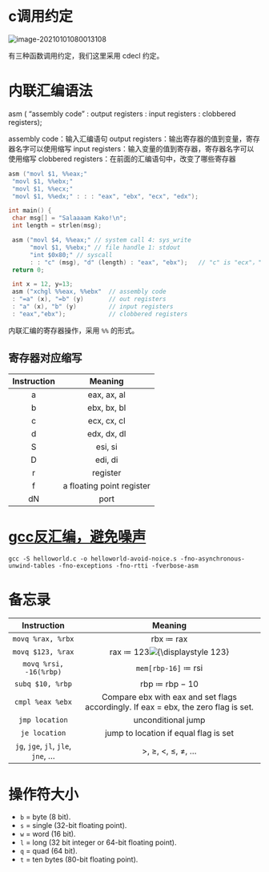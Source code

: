 # c调用约定

![image-20210101080013108](https://gitee.com/ningbocai/pictures/raw/master/20230511/075545-45.png)

有三种函数调用约定，我们这里采用 cdecl 约定。

# 内联汇编语法

asm ( “assembly code” : output registers : input registers : clobbered registers);

assembly code：输入汇编语句
output registers：输出寄存器的值到变量，寄存器名字可以使用缩写
input registers：输入变量的值到寄存器，寄存器名字可以使用缩写
clobbered registers：在前面的汇编语句中，改变了哪些寄存器

```c
asm ("movl $1, %%eax;"
 "movl $1, %%ebx;"
 "movl $1, %%ecx;"
 "movl $1, %%edx;" : : : "eax", "ebx", "ecx", "edx");
```
```c
int main() {
 char msg[] = "Salaaaam Kako!\n";
 int length = strlen(msg);

 asm ("movl $4, %%eax;" // system call 4: sys_write
 	  "movl $1, %%ebx;" // file handle 1: stdout
      "int $0x80;" // syscall
      : : "c" (msg), "d" (length) : "eax", "ebx");   // "c" is "ecx"，"d" is "edx"
 return 0;
```
```c
 int x = 12, y=13;
 asm ("xchgl %%eax, %%ebx"  // assembly code
 : "=a" (x), "=b" (y)       // out registers
 : "a" (x), "b" (y)         // input registers
 : "eax","ebx");            // clobbered registers
```
内联汇编的寄存器操作，采用 `%%` 的形式。

## 寄存器对应缩写

| Instruction | Meaning |
|:-:|:-:|
| a | eax, ax, al |
| b | ebx, bx, bl |
| c | ecx, cx, cl |
| d | edx, dx, dl |
| S | esi, si |
| D | edi, di |
| r | register |
| f | a floating point register|
| dN| port |

# [gcc反汇编，避免噪声](https://stackoverflow.com/questions/38552116/how-to-remove-noise-from-gcc-clang-assembly-output)

```
gcc -S helloworld.c -o helloworld-avoid-noice.s -fno-asynchronous-unwind-tables -fno-exceptions -fno-rtti -fverbose-asm
```

# 备忘录

|            Instruction             |                           Meaning                            |
| :--------------------------------: | :----------------------------------------------------------: |
|         `movq %rax, %rbx`          |                          rbx ≔ rax                           |
|         `movq $123, %rax`          | rax ≔ 123![{\displaystyle 123}](https://wikimedia.org/api/rest_v1/media/math/render/svg/cfb9d5d9dcca702fd44d4463293cb15396429a68) |
|       `movq %rsi, -16(%rbp)`       |                     `mem[rbp-16]` ≔ rsi                      |
|          `subq $10, %rbp`          |                        rbp ≔ rbp − 10                        |
|          `cmpl %eax %ebx`          | Compare ebx with eax and set flags accordingly. If eax = ebx, the zero flag is set. |
|           `jmp location`           |                      unconditional jump                      |
|           `je location`            |            jump to location if equal flag is set             |
| `jg`, `jge`, `jl`, `jle`, `jne`, … |                       >, ≥, <, ≤, ≠, …                       |

# 操作符大小

-   `b` = byte (8 bit).
-   `s` = single (32-bit floating point).
-   `w` = word (16 bit).
-   `l` = long (32 bit integer or 64-bit floating point).
-   `q` = quad (64 bit).
-   `t` = ten bytes (80-bit floating point).